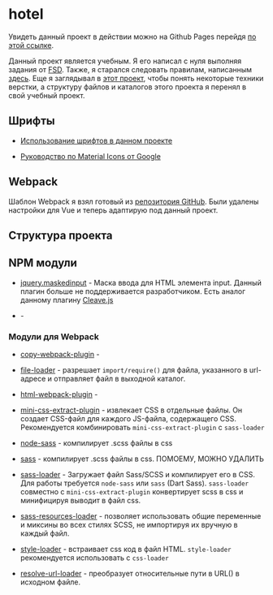 # hotel

Увидеть данный проект в действии можно на Github Pages перейдя [по этой ссылке](https://injashkin.github.io/hotel).

Данный проект является учебным. Я его написал с нуля выполняя задания от [FSD](https://rizzoma.com/topic/d5c429337bcaa70548fb5aeedee6d92b/0_b_8ndo_78h6s/). Также, я старался следовать правилам, написанным [здесь](https://github.com/fullstack-development/front-end-best-practices). Еще я заглядывал в [этот проект](https://github.com/fullstack-development/flat-starter-kit), чтобы понять некоторые техники верстки, а структуру файлов и каталогов этого проекта я перенял в свой учебный проект.

## Шрифты

- [Использование шрифтов в данном проекте](./src/theme/fonts/README.md)

- [Руководство по Material Icons от Google](https://google.github.io/material-design-icons/)

## Webpack

Шаблон Webpack я взял готовый из [репозитория GitHub](https://github.com/vedees/webpack-template). Были удалены настройки для Vue и теперь адаптирую под данный проект.

## Структура проекта

## NPM модули

- [jquery.maskedinput](https://github.com/digitalBush/jquery.maskedinput) - Маска ввода для HTML элемента input. Данный плагин больше не поддерживается разработчиком. Есть аналог данному плагину [Cleave.js](https://github.com/nosir/cleave.js)

- []() -

### Модули для Webpack

- [copy-webpack-plugin]() -

- [file-loader](https://github.com/webpack-contrib/file-loader) - разрешает `import/require()` для файла, указанного в url-адресе и отправляет файл в выходной каталог.

- [html-webpack-plugin]() -

- [mini-css-extract-plugin](https://github.com/webpack-contrib/mini-css-extract-plugin) - извлекает CSS в отдельные файлы. Он создает CSS-файл для каждого JS-файла, содержащего CSS. Рекомендуется комбинировать `mini-css-extract-plugin` с `sass-loader`

- [node-sass](https://github.com/sass/node-sass) - компилирует .scss файлы в css

- [sass](https://github.com/sass/dart-sass) - компилирует .scss файлы в css. ПОМОЕМУ, МОЖНО УДАЛИТЬ

- [sass-loader](https://github.com/webpack-contrib/sass-loader) - Загружает файл Sass/SCSS и компилирует его в CSS. Для работы требуется `node-sass` или `sass` (Dart Sass). `sass-loader` совместно с `mini-css-extract-plugin` конвертирует scss в css и минифицируя выводит в файл css.

- [sass-resources-loader](https://github.com/shakacode/sass-resources-loader) - позволяет использовать общие переменные и миксины во всех стилях SCSS, не импортируя их вручную в каждый файл.

- [style-loader](https://github.com/webpack-contrib/style-loader) - встраивает css код в файл HTML. `style-loader` рекомендуется использовать с `css-loader`

- [resolve-url-loader](https://github.com/bholloway/resolve-url-loader) - преобразует относительные пути в URL() в исходном файле.
